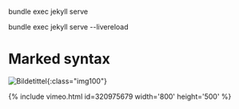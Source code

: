 bundle exec jekyll serve

bundle exec jekyll serve --livereload


# Marked syntax


![Bildetittel](https://help.v4l.no//assets/img/educator/aflassessed.png){:class="img100"}


{% include vimeo.html id=320975679 width='800' height='500' %}